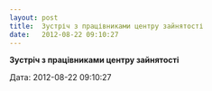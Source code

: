 ```yaml
---
layout: post
title:  Зустріч з працівниками центру зайнятості
date:   2012-08-22 09:10:27
---
```

**Зустріч з працівниками центру зайнятості**

[](http://youtu.be/tQMjgBCn85c)

  
Дата: 2012-08-22 09:10:27